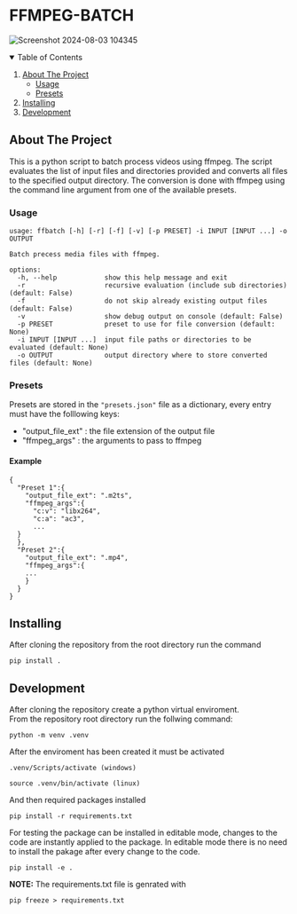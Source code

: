 # FFMPEG-BATCH
![Screenshot 2024-08-03 104345](https://github.com/user-attachments/assets/386996db-d94f-41ab-83ff-bbe4bd0f861d)

<!-- TABLE OF CONTENTS -->
<details open="open">
  <summary>Table of Contents</summary>
  <ol>
    <li><a href="#about-the-project">About The Project</a>
      <ul>
        <li><a href="#usage">Usage</a></li>
        <li><a href="#presets">Presets</a></li>
      </ul>
    </li>
    <li><a href="#installing">Installing</a></li>
    <li><a href="#development">Development</a></li>
  </ol>
</details>


<!-- ABOUT THE PROJECT -->
## About The Project
This is a python script to batch process videos using ffmpeg. The script evaluates the list of input files and directories provided and converts all files to the specified output directory. The conversion is done with ffmpeg using the command line argument from one of the available presets.

### Usage
    usage: ffbatch [-h] [-r] [-f] [-v] [-p PRESET] -i INPUT [INPUT ...] -o OUTPUT

    Batch precess media files with ffmpeg.

    options:
      -h, --help            show this help message and exit
      -r                    recursive evaluation (include sub directories) (default: False)
      -f                    do not skip already existing output files (default: False)
      -v                    show debug output on console (default: False)
      -p PRESET             preset to use for file conversion (default: None)
      -i INPUT [INPUT ...]  input file paths or directories to be evaluated (default: None)
      -o OUTPUT             output directory where to store converted files (default: None)

### Presets
Presets are stored in the `"presets.json"` file as a dictionary,
every entry must have the folllowing keys:
+ "output_file_ext"   : the file extension of the output file
+ "ffmpeg_args"       : the arguments to pass to ffmpeg

#### Example
    {
      "Preset 1":{
        "output_file_ext": ".m2ts",
        "ffmpeg_args":{
          "c:v": "libx264",
          "c:a": "ac3",
          ...
      }
      },
      "Preset 2":{
        "output_file_ext": ".mp4",
        "ffmpeg_args":{
        ...
        }
      }
    }


<!-- INSTALLING -->
## Installing
After cloning the repository from the root directory run the command

    pip install .


<!-- INSTALLING PREREQUISITES -->
## Development
After cloning the repository create a python virtual enviroment.<br>
From the repository root directory run the follwing command:

    python -m venv .venv

After the enviroment has been created it must be activated

    .venv/Scripts/activate (windows)

    source .venv/bin/activate (linux)

And then required packages installed

    pip install -r requirements.txt

For testing the package can be installed in editable mode, changes to the code are instantly applied to the package. In editable mode there is no need to install the pakage after every change to the code.

    pip install -e .


**NOTE:** The requirements.txt file is genrated with

    pip freeze > requirements.txt
